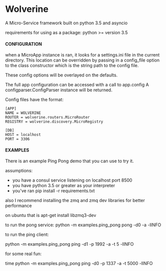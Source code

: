 # Wolverine
A Micro-Service framework built on python 3.5 and asyncio

requirements for using as a package:
python >= version 3.5

#### CONFIGURATION
when a MicroApp instance is ran, it looks for a settings.ini file in the 
current directory.  This location can be overridden by passing in a config_file
option to the class constructor which is the string path to the config file.

These config options will be overlayed on the defaults.

The full app configuration can be accessed with a call to app.config
A configparser.ConfigParser instance will be returned.
 
Config files have the format:
``` 
[APP]
NAME = WOLVERINE
ROUTER = wolverine.routers.MicroRouter
REGISTRY = wolverine.discovery.MicroRegistry

[DB]
HOST = localhost
PORT = 3306
```

#### EXAMPLES

There is an example Ping Pong demo that you can use to try it.

assumptions:
- you have a consul service listening on localhost port 8500
- you have python 3.5 or greater as your interpreter
- you've ran pip install -r requirements.txt

also I recommend installing the zmq and zmq dev libraries for better performance

on ubuntu that is apt-get install libzmq3-dev

to run the pong service:
python -m examples.ping_pong pong -d0 -a -lINFO


to run the ping client:

python -m examples.ping_pong ping -d1 -p 1992 -a -t 5 -lINFO 


for some real fun:

time python -m examples.ping_pong ping -d0 -p 1337 -a -t 5000 -lINFO
